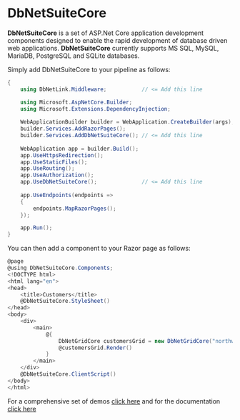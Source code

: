 
# DbNetSuiteCore

**DbNetSuiteCore** is a set of ASP.Net Core application development components designed to enable the rapid development of database driven web applications. **DbNetSuiteCore** currently supports MS SQL, MySQL, MariaDB, PostgreSQL and SQLite databases.

Simply add DbNetSuiteCore to your pipeline as follows:
```c#
{
    using DbNetLink.Middleware;           // <= Add this line

    using Microsoft.AspNetCore.Builder;
    using Microsoft.Extensions.DependencyInjection;
    
    WebApplicationBuilder builder = WebApplication.CreateBuilder(args);
    builder.Services.AddRazorPages();
    builder.Services.AddDbNetSuiteCore(); // <= Add this line
    
    WebApplication app = builder.Build();
    app.UseHttpsRedirection();
    app.UseStaticFiles();
    app.UseRouting();
    app.UseAuthorization();
    app.UseDbNetSuiteCore();              // <= Add this line
       
    app.UseEndpoints(endpoints =>
    {
	    endpoints.MapRazorPages();
    });

    app.Run();
}
```
You can then add a component to your Razor page as follows:
```c#
@page
@using DbNetSuiteCore.Components;
<!DOCTYPE html>
<html lang="en">
<head>
    <title>Customers</title>
    @DbNetSuiteCore.StyleSheet()
</head>
<body>
    <div>
        <main>
            @{
                DbNetGridCore customersGrid = new DbNetGridCore("northwind","customers");
                @customersGrid.Render()
            }
        </main>
    </div>
    @DbNetSuiteCore.ClientScript()
</body>
</html>
```
For a comprehensive set of demos [click here](https://dbnetsuitecore.com/) and for the documentation  [click here](https://dbnetsuitecore.z35.web.core.windows.net/) 